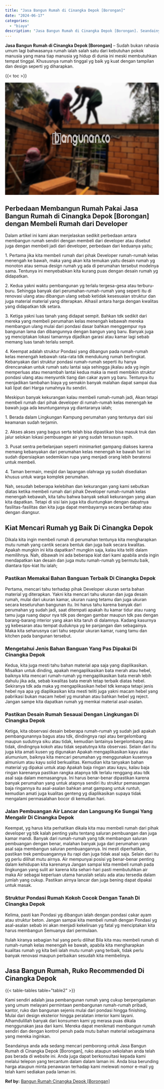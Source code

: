 ```yaml
---
title: "Jasa Bangun Rumah di Cinangka Depok [Borongan]"
date: "2024-06-17"
categories: 
  - "biaya"
description: "Jasa Bangun Rumah di Cinangka Depok [Borongan]. Seandainya anda ada sedang mencari pemborong untuk Jasa Bangun Rumah di Cinangka Depok [Borongan], ruko ata..."
---
```


**Jasa Bangun Rumah di Cinangka Depok \[Borongan\]** – Sudah bukan rahasia umum lagi bahwasanya rumah ialah salah satu dari kebutuhan pokok manusia yang mana tiap manusia yg hidup di dunia ini meski membutuhkan tempat tinggal. Khususnya rumah tinggal yg baik yg kuat dengan tampilan dan design seperti yg diharapkan.

{{< toc >}}

![Jasa Bangun Rumah di Cinangka Depok [Borongan]](/images/borong-bangunan-19.png)

## Perbedaan Membangun Rumah Pakai Jasa Bangun Rumah di Cinangka Depok \[Borongan\] dengan Membeli Rumah dari Developer

Dalam artikel ini kami akan menjelaskan sedikit perbedaan antara membangun rumah sendiri dengan membeli dari developer atau disebut juga dengan membeli jadi dari developer, perbedaan dari keduanya yaitu;

1\. Pertama jika kita membeli rumah dari pihak Developer rumah-rumah kelas menengah ke bawah, maka yang akan kita temukan yaitu desain rumah yg monoton atau semua design rumah yg ada di perumahan tersebut modelnya sama. Tentunya ini menyebabkan kita kurang puas dengan desain rumah yg didapatkan.

2\. Kedua yakni waktu pembangunan yg terlalu tergesa-gesa atau terburu-buru. Sehingga banyak dari perumahan-rumah-rumah yang seperti itu di renovasi ulang atau dibangun ulang sebab ketidak kesesuaian struktur dan juga material material yang diterapkan. Alhasil antara harga dengan kwalitas yang didapatkan tdk setara.

3\. Ketiga yakni luas tanah yang didapat sempit. Bahkan tdk sedikit dari mereka yang membeli perumahan kelas menengah kebawah mereka membangun ulang mulai dari pondasi dasar bahkan menggempur nya bangunan lama dan dibangunnya dengan bangun yang baru. Banyak juga yg menciptakan lokasi tamannya dijadikan garasi atau kamar lagi sebab memang luas tanah terlalu sempit.

4\. Keempat adalah struktur Pondasi yang dibangun pada rumah-rumah kelas menengah kebawah rata-rata tdk mendukung rumah bertingkat. Kebanyakan dari struktur pondasi rumah-rumah seperti itu hanya direncanakan untuk rumah satu lantai saja sehingga jikalau ada yg ingin memperluas atau menambah lantai kedua maka ia mesti membikin struktur pondasi ulang atau menyuntik tiang dan cakar ayam yg baru. Tentunya itu menjadikan tambahan biaya yg semakin banyak malahan dapat sampai dua kali lipat dari Harga rumahnya itu sendiri.

Meskipun banyak kekurangan kalau membeli rumah-rumah jadi, Akan tetapi membeli rumah dari pihak developer di rumah-rumah kelas menengah ke bawah juga ada keuntungannya yg diantaranya ialah;

1\. Berada dalam Lingkungan Kampung perumahan yang tentunya dari sisi keamanan sudah terjamin.

2\. Akses akses yang bagus serta telah bisa dipastikan bisa masuk truk dan jalur selokan lokasi pembuangan air yang sudah tersusun rapih.

3\. Pusat sentra perbelanjaan seperti minimarket gampang diakses karena memang kebanyakan dari perumahan kelas menengah ke bawah hari ini sudah dipersiapkan sedemikian rupa yang menjadi orang lebih beratensi untuk membeli.

4\. Taman bermain, mesjid dan lapangan olahraga yg sudah disediakan khusus untuk warga komplek perumahan.

Nah, sesudah beberapa kelebihan dan kekurangan yang kami sebutkan diatas ketika membeli rumah dari pihak Developer rumah-rumah kelas menengah kebawah, kita tahu bahwa banyak sekali kekurangan yang akan kita dapatkan. Tetapi di sisi lain juga kita diuntungkan dengan dapatnya fasilitas-fasilitas dan kita juga dapat membayarnya secara bertahap atau dengan diangsur.

## Kiat Mencari Rumah yg Baik Di Cinangka Depok

Dikala kita ingin membeli rumah di perumahan tentunya kita mengharapkan mutu rumah yang cantik secara bentuk dan juga baik secara kwalitas. Apakah mungkin ini kita dapatkan? mungkin saja, kalau kita teliti dalam memilihnya. Nah, dibawah ini ada beberapa kiat dari kami apabila anda ingin mendapatkan kan desain dan juga mutu rumah-rumah yg bermutu baik, diantara tips-kiat Itu ialah;

### Pastikan Memakai Bahan Banguan Terbaik Di Cinangka Depok

Pertama, mencari tahu terhadap pihak Developer ukuran serta bahan material yg diterapkan. Yakni kita mencari tahu ukuran dan juga desain rumah, mulai dari ukuran kamar, ukuran ruang tetamu dan juga ukuran secara keseluruhan bangunan itu. Ini harus tahu karena banyak dari perumahan yg sudah jadi, saat ditempati apakah itu kamar tidur atau ruang tamu juga ruang dapur nya tdk pas dengan gambar maupun tdk pas dengan barang-barang interior yang akan kita taruh di dalamnya. Kadang kasurnya yg kebesaran atau tempat duduknya yg ke panjangan dan sebagainya. Maka kita seharusnya cari tahu seputar ukuran kamar, ruang tamu dan kitchen pada bangunan tersebut.

### Mengetahui Jenis Bahan Banguan Yang Pas Dipakai Di Cinangka Depok

Kedua, kita juga mesti tahu bahan material apa saja yang diaplikasikan. Misalkan untuk dinding, apakah mengaplikasikan bata merah atau hebel, baiknya kita mencari rumah-rumah yg mengaplikasikan bata merah lebih dahulu jika ada, sebab kwalitas bata merah tetap terbaik diatas hebel. Sekiranya tdk ada maka yg mengaplikasikan hebel tdk kenapa tetapi jenis hebel nya apa yg diaplikasikan kita mesti teliti juga yakni macam hebel yang pabrikasi bukan macam hebel yg murahan atau bahkan hebel yg reject. Jangan sampe kita dapatkan rumah yg memkai material asal-asalan.

### Pastikan Desain Rumah Sesauai Dengan Lingkungan Di Cinangka Depok

Ketiga, kita observasi desain beberapa rumah-rumah yg sudah jadi apakah pembangunannya bagus atau tdk, dindingnya rapi atau bergelombang maupun sudutnya siku atau tidak, kemudian lantainya bergelombang atau tidak, dindingnya kokoh atau tidak sepatutnya kita observasi. Selain dari itu juga kita amati kusen yg digunakan Apakah mengaplikasikan kayu atau alumunium, baiknya kita mencari perumahan yg menggunakan kusennya almunium atau kayu solid berkualitas. Kemudian kita tanyakan bahan material yg dipakai untuk atap Apakah baja ringan atau kayu, kalau baja ringan karenanya pastikan rangka atapnya tdk terlalu renggang atau tdk asal saja dalam memasangnya. Ini harus benar-benar dipastikan karena banyak perumahan yang untuk atapnya sendiri itu struktur pemasangan baja ringannya itu asal-asalan bahkan amat gampang untuk runtuh, kemudian amati juga kualitas genteng yg diaplikasikan supaya tidak mengalami permasalahan bocor di kemudian hari.

### Jalan Pembuangan Air Lancar dan Langsung Ke Sungai Yang Mengalir Di Cinangka Depok

Keempat, yg harus kita perhatikan dikala kita mau membeli rumah dari pihak developer yg tdk kalah penting yaitu tentang saluran pembuangan dan juga kamar mandi. Banyak dari rumah-rumah yang tdk membangun saluran pembuangan dengan benar, malahan banyak juga dari perumahan yang asal saja membangun saluran pembuangannya. Ini mesti diperhatikan, pastikan trek pembuangannya itu rapi dan juga tidak asal saja. Selain dari itu yg perlu dilihat mutu airnya. Air mempunyai posisi yg benar-benar penting dalam kehidupan kita karenanya Jangan sampai kita membeli rumah pada lingkungan yang sulit air karena kita sehari-hari pasti membutuhkan air maka Air sebagai keperluan utama haruslah selalu ada atau tersedia dalam jumlah yang cukup. Pastikan airnya lancar dan juga bening dapat dipakai untuk masak.

### Struktur Pondasi Rumah Kokoh Cocok Dengan Tanah Di Cinangka Depok

Kelima, pasti kan Pondasi yg dibangun ialah dengan pondasi cakar ayam atau struktur beton. Jangan sampai kita membeli rumah dengan Pondasi yg asal-asalan sebab ini akan menjadi kekeliruan yg fatal yg menciptakan kita harus membangun Semuanya dari permulaan.

Itulah kiranya sebagian hal yang perlu dilihat Bila kita mau membeli rumah di rumah-rumah kelas menengah ke bawah, apabila kita mengharapkan kualitas rumah yg kita beli ialah mutu rumah yang terbaik, tidak perlu banyak renovasi maupun perbaikan sesudah kita membelinya.

## Jasa Bangun Rumah, Ruko Recommended Di Cinangka Depok

{{< table-tables table="table2" >}}

Kami sendiri adalah jasa pembangunan rumah yang cukup berpengalaman yang umum melayani permintaan pembangunan rumah-rumah pribadi, kantor, ruko dan bangunan sejenis mulai dari pondasi hingga finishing. Mulai dari design eksterior hingga peralatan interior kami layani. Alhamdulillah banyak dari konsumen kami yg merasa puas dikala menggunakan jasa dari kami. Mereka dapat menikmati membangun rumah sendiri dan dengan kontrol penuh pada mutu bahan material sebagaimana yang mereka inginkan.

Seandainya anda ada sedang mencari pemborong untuk Jasa Bangun Rumah di Cinangka Depok \[Borongan\], ruko ataupun sekolahan anda telah pas berada di website ini. Anda juga dapat berkonsultasi kepada kami melalui telepon yang tercantum dalam dalam laman ini. Anda bisa berunding harga ataupun minta penawaran terhadap kami melewati nomor e-mail yg telah kami sediakan pada laman ini.

**Ref by:** [Bangun Rumah Cinangka Depok [Borongan]](https://id.wikipedia.org/wiki/Bangun)
